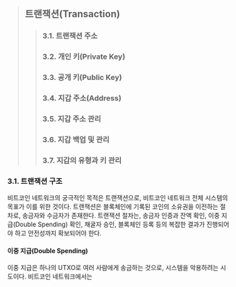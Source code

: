 > 트랜잭션(Transaction)
> ----------------
>   > ### 3.1. 트랜잭션 주소
>   > ### 3.2. 개인 키(Private Key)
>   > ### 3.3. 공개 키(Public Key)
>   > ### 3.4. 지갑 주소(Address)
>   > ### 3.5. 지갑 주소 관리
>   > ### 3.6. 지갑 백업 및 관리
>   > ### 3.7. 지갑의 유형과 키 관리
>

### 3.1. 트랜잭션 구조
비트코인 네트워크의 궁극적인 목적은 트랜잭션으로, 비트코인 네트워크 전체 시스템의 목표가 이를 위한 것이다.
트랜잭션은 블록체인에 기록된 코인의 소유권을 이전하는 절차로, 송금자와 수금자가 존재한다.
트랜잭션 절차는, 송금자 인증과 잔액 확인, 이중 지급(Double Spending) 확인, 채굴자 승인, 블록체인 등록 등의 복잡한 결과가
진행되어야 하고 안전성까지 확보되어야 한다.

#### 이중 지급(Double Spending)
이중 지급은 하나의 UTXO로 여러 사람에게 송금하는 것으로, 시스템을 악용하려는 시도이다.
비트코인 네트워크에서는 
 

